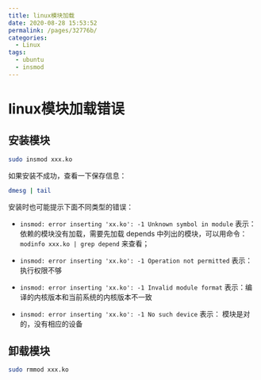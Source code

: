 ```yaml
---
title: linux模块加载
date: 2020-08-28 15:53:52
permalink: /pages/32776b/
categories: 
  - Linux
tags: 
  - ubuntu
  - insmod
---
```

# linux模块加载错误


## 安装模块
```bash
sudo insmod xxx.ko
```
如果安装不成功，查看一下保存信息：
```bash
dmesg | tail
```
 安装时也可能提示下面不同类型的错误：

- `insmod: error inserting 'xx.ko': -1 Unknown symbol in module` 
  表示：依赖的模块没有加载，需要先加载 depends 中列出的模块，可以用命令：`modinfo xxx.ko | grep depend` 来查看；
  
- `insmod: error inserting 'xx.ko': -1 Operation not permitted`
  表示：执行权限不够

- `insmod: error inserting 'xx.ko': -1 Invalid module format`
  表示：编译的内核版本和当前系统的内核版本不一致

- `insmod: error inserting 'xx.ko': -1 No such device`
  表示： 模块是对的，没有相应的设备

## 卸载模块
```bash
sudo rmmod xxx.ko
```